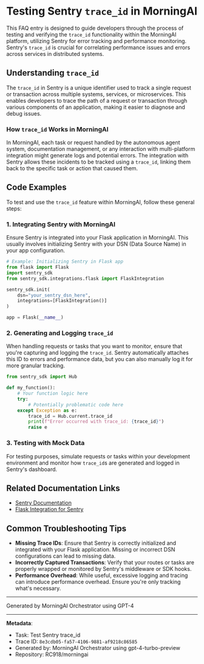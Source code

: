 # Testing Sentry `trace_id` in MorningAI

This FAQ entry is designed to guide developers through the process of testing and verifying the `trace_id` functionality within the MorningAI platform, utilizing Sentry for error tracking and performance monitoring. Sentry's `trace_id` is crucial for correlating performance issues and errors across services in distributed systems.

## Understanding `trace_id`

The `trace_id` in Sentry is a unique identifier used to track a single request or transaction across multiple systems, services, or microservices. This enables developers to trace the path of a request or transaction through various components of an application, making it easier to diagnose and debug issues.

### How `trace_id` Works in MorningAI

In MorningAI, each task or request handled by the autonomous agent system, documentation management, or any interaction with multi-platform integration might generate logs and potential errors. The integration with Sentry allows these incidents to be tracked using a `trace_id`, linking them back to the specific task or action that caused them.

## Code Examples

To test and use the `trace_id` feature within MorningAI, follow these general steps:

### 1. Integrating Sentry with MorningAI

Ensure Sentry is integrated into your Flask application in MorningAI. This usually involves initializing Sentry with your DSN (Data Source Name) in your app configuration.

```python
# Example: Initializing Sentry in Flask app
from flask import Flask
import sentry_sdk
from sentry_sdk.integrations.flask import FlaskIntegration

sentry_sdk.init(
    dsn="your_sentry_dsn_here",
    integrations=[FlaskIntegration()]
)

app = Flask(__name__)
```

### 2. Generating and Logging `trace_id`

When handling requests or tasks that you want to monitor, ensure that you're capturing and logging the `trace_id`. Sentry automatically attaches this ID to errors and performance data, but you can also manually log it for more granular tracking.

```python
from sentry_sdk import Hub

def my_function():
    # Your function logic here
    try:
        # Potentially problematic code here
    except Exception as e:
        trace_id = Hub.current.trace_id
        print(f"Error occurred with trace_id: {trace_id}")
        raise e
```

### 3. Testing with Mock Data

For testing purposes, simulate requests or tasks within your development environment and monitor how `trace_id`s are generated and logged in Sentry's dashboard.

## Related Documentation Links

- [Sentry Documentation](https://docs.sentry.io/)
- [Flask Integration for Sentry](https://docs.sentry.io/platforms/python/guides/flask/)

## Common Troubleshooting Tips

- **Missing Trace IDs**: Ensure that Sentry is correctly initialized and integrated with your Flask application. Missing or incorrect DSN configurations can lead to missing data.
- **Incorrectly Captured Transactions**: Verify that your routes or tasks are properly wrapped or monitored by Sentry's middleware or SDK hooks.
- **Performance Overhead**: While useful, excessive logging and tracing can introduce performance overhead. Ensure you're only tracking what's necessary.

---
Generated by MorningAI Orchestrator using GPT-4

---

**Metadata**:
- Task: Test Sentry trace_id
- Trace ID: `8e3cdb05-fa57-4106-9881-af9218c86585`
- Generated by: MorningAI Orchestrator using gpt-4-turbo-preview
- Repository: RC918/morningai
